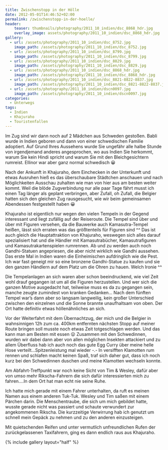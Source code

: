 ```yaml
---
title: Zwischenstopp in der Hölle
date: 2012-05-01T14:46:52+02:00
permalink: /zwischenstopp-in-der-hoelle/
header:
    teaser: thumbnails/photography/2011_10_indien/dsc_8868_hdr.jpg
    overlay_image: assets/photography/2011_10_indien/dsc_8868_hdr.jpg
gallery:
  - url: /assets/photography/2011_10_indien/dsc_8752.jpg
    image_path: /assets/photography/2011_10_indien/dsc_8752.jpg
  - url: /assets/photography/2011_10_indien/dsc_8799.jpg
    image_path: /assets/photography/2011_10_indien/dsc_8799.jpg
  - url: /assets/photography/2011_10_indien/dsc_8829.jpg
    image_path: /assets/photography/2011_10_indien/dsc_8829.jpg
  - url: /assets/photography/2011_10_indien/dsc_8868_hdr.jpg
    image_path: /assets/photography/2011_10_indien/dsc_8868_hdr.jpg
  - url: /assets/photography/2011_10_indien/dsc_8821-8822-8837.jpg
    image_path: /assets/photography/2011_10_indien/dsc_8821-8822-8837.jpg
  - url: /assets/photography/2011_10_indien/dscn0097.jpg
    image_path: /assets/photography/2011_10_indien/dscn0097.jpg
categories:
  - Unterwegs
tags:
  - Indien
  - Khajuraho
  - Touristenfallen
---
```


Im Zug sind wir dann noch auf 2 Mädchen aus Schweden gestoßen. Babli wurde in Indien geboren und dann von einer schwedischen Familie adoptiert. 
Auf Grund Ihres Aussehens wurde Sie ungefähr alle halbe Stunde von irgendjemand anderes angesprochen, wo aus Indien Sie herkommt, warum Sie kein Hindi spricht und warum Sie mit den Bleichgesichtern rumreist. Ellinor war aber ganz normal schwedisch 😀

Nach der Ankunft in Khajuraho, dem Einchecken in der Unterkunft und etwas Ausruhen hieß es das überschaubare Städtchen 
anschauen und nach Möglichkeiten Ausschau zuhalten wie man von hier aus am besten weiter kommt. 
Weil die blöde Zugverbindung nur alle paar Tage fährt musst ich einen Tag länger als geplant verbringen, aber Zufall, oh Zufall, 
die Belgier hatten sich den gleichen Zug rausgesucht, wie wir beim gemeinsamen Abendessen festgestellt haben 😀

Khajuraho ist eigentlich nur wegen den vielen Tempeln in der Gegend interessant und liegt zufällig auf der Reiseroute. 
Die Tempel sind über und über mit Figuren versehen, da die Bauwerke auch Kamasutra-Tempel heißen, 
lässt sich erraten was das größtenteils für Figuren sind ^^ Das ist auch gleich die Hauptattraktion von Khajuraho, 
weswegen sich alles darauf spezialisiert hat und die Händler mit Kamasutrabücher, Kamasutrafiguren und Kamasutrakartenspielen rumrennen. 
Ab und zu werden auch noch Gandhi-Statuen angepriesen, die aber nicht wirklich wie Gandhi aussehen. 
Das erste Mal in Indien waren die Einheimischen aufdringlich wie die Pest. Ich war fast geneigt mir so eine 
bronzene Gandhi-Statue zu kaufen und sie den ganzen Händlern auf dem Platz um die Ohren zu hauen. Welch Ironie ^^

Die Tempelanlagen an sich waren aber schon beeindruckend, wie viel Zeit wohl drauf gegangen ist um all die Figuren herzustellen. 
Und wer sich die ganzen Motive ausgedacht hat, teilweise muss es da zu gegangen sein, manche zeugte zumindest von kranken Gedanken…
Nach dem fünften Tempel war’s dann aber so langsam langweilig, kein großer Unterschied zwischen den einzelnen und die Sonne brannte unaufhaltsam von oben. 
Der Ort hatte definitiv etwas höllenähnliches an sich.

Vor der Weiterfahrt mit dem Übernachtzug, der mich und die Belgier in wahnsinnigen 12h zum ca. 400km entfernten 
nächsten Stopp auf meiner Route bringen soll musste noch etwas Zeit totgeschlagen werden. Und das kann man am Besten mit essen 😛 
Zusammen mit den Schwedinnen, wurden wir dabei dann aber von allen möglichen Insekten attackiert und zu allem Überfluss 
hab ich auch noch das gute Egg Curry über meine helle Hose verteilt…Spitzenleistung mal wieder -.- 
In versifften Klamotten rum rennen und schlafen macht keinen Spaß, traf sich daher gut, dass ich noch kurz bei den Schwedinnen duschen 
und meine Klamotten wechseln konnte.

Am Abfahrt-Treffpunkt war noch keine Sicht von Tim & Wesley, dafür aber von umso mehr Rikscha-Fahrern die sich dafür 
interessierten mich zu fahren….In dem Ort hat man echt nie seine Ruhe.

Ich hatte mich gerade mit einem Fahrer unterhalten, da ruft es meinen Namen aus einem anderen Tuk-Tuk. 
Wesley und Tim saßen mit einem Pärchen darin. Die Menschentraube, die sich um mich gebildet hatte, 
wusste gerade nicht was passiert und schaute verwundert zur angekommenen Rikscha. 
Die kurzzeitige Verwirrung hab ich genutzt um schnell mein Gepäck zu nehmen und zu den anderen einzusteigen.

Mit quietschenden Reifen und unter vermutlich unfreundlichen Rufen der zurückgelassenen Taxifahrern, ging es dann endlich raus aus Khajuraho.

{% include gallery layout="half" %}
